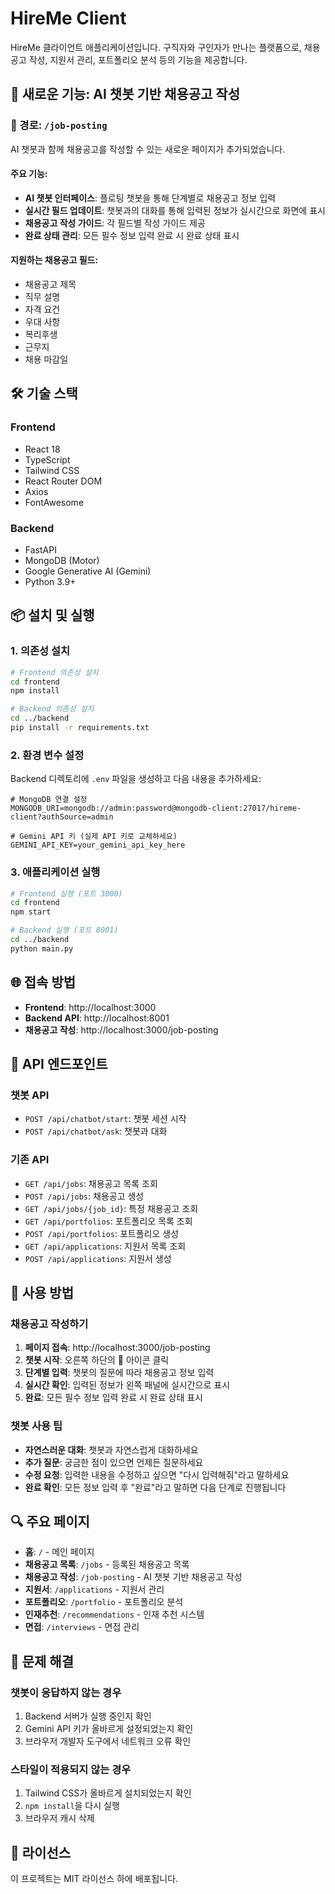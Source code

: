 # HireMe Client

HireMe 클라이언트 애플리케이션입니다. 구직자와 구인자가 만나는 플랫폼으로, 채용공고 작성, 지원서 관리, 포트폴리오 분석 등의 기능을 제공합니다.

## 🚀 새로운 기능: AI 챗봇 기반 채용공고 작성

### 📍 경로: `/job-posting`

AI 챗봇과 함께 채용공고를 작성할 수 있는 새로운 페이지가 추가되었습니다.

#### 주요 기능:
- **AI 챗봇 인터페이스**: 플로팅 챗봇을 통해 단계별로 채용공고 정보 입력
- **실시간 필드 업데이트**: 챗봇과의 대화를 통해 입력된 정보가 실시간으로 화면에 표시
- **채용공고 작성 가이드**: 각 필드별 작성 가이드 제공
- **완료 상태 관리**: 모든 필수 정보 입력 완료 시 완료 상태 표시

#### 지원하는 채용공고 필드:
- 채용공고 제목
- 직무 설명
- 자격 요건
- 우대 사항
- 복리후생
- 근무지
- 채용 마감일

## 🛠️ 기술 스택

### Frontend
- React 18
- TypeScript
- Tailwind CSS
- React Router DOM
- Axios
- FontAwesome

### Backend
- FastAPI
- MongoDB (Motor)
- Google Generative AI (Gemini)
- Python 3.9+

## 📦 설치 및 실행

### 1. 의존성 설치

```bash
# Frontend 의존성 설치
cd frontend
npm install

# Backend 의존성 설치
cd ../backend
pip install -r requirements.txt
```

### 2. 환경 변수 설정

Backend 디렉토리에 `.env` 파일을 생성하고 다음 내용을 추가하세요:

```env
# MongoDB 연결 설정
MONGODB_URI=mongodb://admin:password@mongodb-client:27017/hireme-client?authSource=admin

# Gemini API 키 (실제 API 키로 교체하세요)
GEMINI_API_KEY=your_gemini_api_key_here
```

### 3. 애플리케이션 실행

```bash
# Frontend 실행 (포트 3000)
cd frontend
npm start

# Backend 실행 (포트 8001)
cd ../backend
python main.py
```

## 🌐 접속 방법

- **Frontend**: http://localhost:3000
- **Backend API**: http://localhost:8001
- **채용공고 작성**: http://localhost:3000/job-posting

## 🔧 API 엔드포인트

### 챗봇 API
- `POST /api/chatbot/start`: 챗봇 세션 시작
- `POST /api/chatbot/ask`: 챗봇과 대화

### 기존 API
- `GET /api/jobs`: 채용공고 목록 조회
- `POST /api/jobs`: 채용공고 생성
- `GET /api/jobs/{job_id}`: 특정 채용공고 조회
- `GET /api/portfolios`: 포트폴리오 목록 조회
- `POST /api/portfolios`: 포트폴리오 생성
- `GET /api/applications`: 지원서 목록 조회
- `POST /api/applications`: 지원서 생성

## 🎯 사용 방법

### 채용공고 작성하기

1. **페이지 접속**: http://localhost:3000/job-posting
2. **챗봇 시작**: 오른쪽 하단의 💬 아이콘 클릭
3. **단계별 입력**: 챗봇의 질문에 따라 채용공고 정보 입력
4. **실시간 확인**: 입력된 정보가 왼쪽 패널에 실시간으로 표시
5. **완료**: 모든 필수 정보 입력 완료 시 완료 상태 표시

### 챗봇 사용 팁

- **자연스러운 대화**: 챗봇과 자연스럽게 대화하세요
- **추가 질문**: 궁금한 점이 있으면 언제든 질문하세요
- **수정 요청**: 입력한 내용을 수정하고 싶으면 "다시 입력해줘"라고 말하세요
- **완료 확인**: 모든 정보 입력 후 "완료"라고 말하면 다음 단계로 진행됩니다

## 🔍 주요 페이지

- **홈**: `/` - 메인 페이지
- **채용공고 목록**: `/jobs` - 등록된 채용공고 목록
- **채용공고 작성**: `/job-posting` - AI 챗봇 기반 채용공고 작성
- **지원서**: `/applications` - 지원서 관리
- **포트폴리오**: `/portfolio` - 포트폴리오 분석
- **인재추천**: `/recommendations` - 인재 추천 시스템
- **면접**: `/interviews` - 면접 관리

## 🐛 문제 해결

### 챗봇이 응답하지 않는 경우
1. Backend 서버가 실행 중인지 확인
2. Gemini API 키가 올바르게 설정되었는지 확인
3. 브라우저 개발자 도구에서 네트워크 오류 확인

### 스타일이 적용되지 않는 경우
1. Tailwind CSS가 올바르게 설치되었는지 확인
2. `npm install`을 다시 실행
3. 브라우저 캐시 삭제

## 📝 라이선스

이 프로젝트는 MIT 라이선스 하에 배포됩니다.
